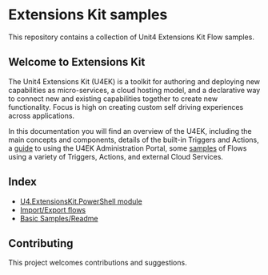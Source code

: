 # Extensions Kit samples

This repository contains a collection of Unit4 Extensions Kit Flow samples.

## Welcome to Extensions Kit

The Unit4 Extensions Kit (U4EK) is a toolkit for authoring and deploying new capabilities as micro-services, a cloud hosting model, and a declarative way to connect new and existing capabilities together to create new functionality. Focus is high on creating custom self driving experiences across applications.

In this documentation you will find an overview of the U4EK, including the main concepts and components, details of the built-in Triggers and Actions, a [guide](https://docs-external.u4pp.com/extensions-kit/guides/portal/overview/) to using the U4EK Administration Portal, some [samples](https://docs-external.u4pp.com/extensions-kit/samples/overview/) of Flows using a variety of Triggers, Actions, and external Cloud Services.

## Index

* [U4.ExtensionsKit.PowerShell module](../master/docs/U4ExtensionsKitPowershellModule.md)
* [Import/Export flows](../master/docs/ImportExportFlows.md)
* [Basic Samples/Readme](../master/docs/basic-samples/README.md)


## Contributing

This project welcomes contributions and suggestions.
